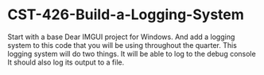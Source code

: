 # CST-426-Build-a-Logging-System
Start with a base Dear IMGUI project for Windows. And add a logging system to this code that you will be using throughout the quarter. This logging system will do two things. It will be able to log to the debug console It should also log its output to a file.
